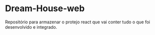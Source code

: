 # Dream-House-web
Repositório para armazenar o protejo react que vai conter tudo o que foi desenvolvido e integrado.
